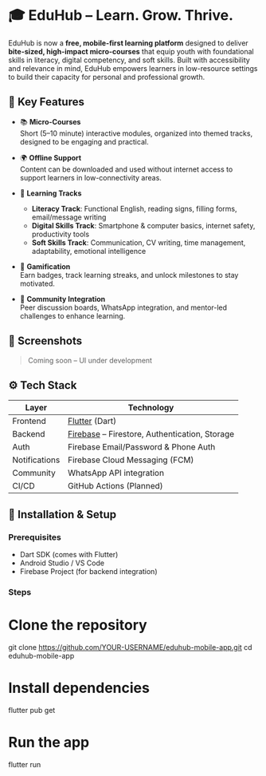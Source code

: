 # 🎓 EduHub – Learn. Grow. Thrive.

EduHub is now a **free, mobile-first learning platform** designed to deliver **bite-sized, high-impact micro-courses** 
that equip youth with foundational skills in literacy, digital competency, and soft skills. Built with accessibility 
and relevance in mind, EduHub empowers learners in low-resource settings to build their capacity for personal and professional growth.

## 🚀 Key Features

- 📚 **Micro-Courses**  
  Short (5–10 minute) interactive modules, organized into themed tracks, designed to be engaging and practical.

- 🌍 **Offline Support**  
  Content can be downloaded and used without internet access to support learners in low-connectivity areas.

- 🧠 **Learning Tracks**  
  - **Literacy Track**: Functional English, reading signs, filling forms, email/message writing  
  - **Digital Skills Track**: Smartphone & computer basics, internet safety, productivity tools  
  - **Soft Skills Track**: Communication, CV writing, time management, adaptability, emotional intelligence

- 🧩 **Gamification**  
  Earn badges, track learning streaks, and unlock milestones to stay motivated.

- 💬 **Community Integration**  
  Peer discussion boards, WhatsApp integration, and mentor-led challenges to enhance learning.

## 📱 Screenshots

> Coming soon – UI under development

## ⚙️ Tech Stack

| Layer       | Technology           |
|-------------|----------------------|
| Frontend    | [Flutter](https://flutter.dev/) (Dart) |
| Backend     | [Firebase](https://firebase.google.com/) – Firestore, Authentication, Storage |
| Auth        | Firebase Email/Password & Phone Auth |
| Notifications | Firebase Cloud Messaging (FCM) |
| Community   | WhatsApp API integration | (Optional)
| CI/CD       | GitHub Actions (Planned) |

## 🔧 Installation & Setup

### Prerequisites

- Dart SDK (comes with Flutter)
- Android Studio / VS Code
- Firebase Project (for backend integration)

### Steps

# Clone the repository
git clone https://github.com/YOUR-USERNAME/eduhub-mobile-app.git
cd eduhub-mobile-app

# Install dependencies
flutter pub get

# Run the app
flutter run

